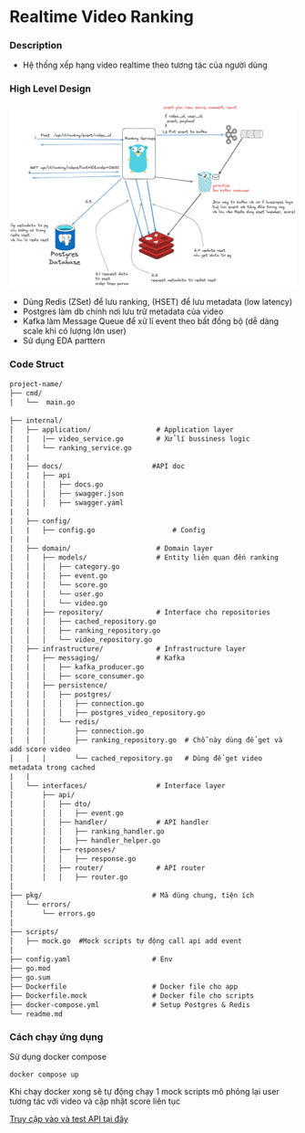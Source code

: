 # Realtime Video Ranking

### Description
- Hệ thống xếp hạng video realtime theo tương tác của người dùng

### High Level Design
![alt text](image.png)


- Dùng Redis (ZSet) để lưu ranking, (HSET) để lưu metadata (low latency)
- Postgres làm db chính nơi lưu trữ metadata của video
- Kafka làm Message Queue để xử lí event theo bất đồng bộ (dễ dàng scale khi có lượng lớn user)
- Sử dụng EDA parttern


### Code Struct

```
project-name/
├── cmd/
│   └──  main.go                 

├── internal/
│   ├── application/                # Application layer
│   |   |── video_service.go        # Xử lí bussiness logic
│   |   └── ranking_service.go
|   |
|   ├── docs/                      #API doc
│   |   ├── api     
│   │   │   ├── docs.go             
│   │   │   ├── swagger.json             
│   │   │   ├── swagger.yaml        
|   |
|   ├── config/
│   |   ├── config.go                   # Config
|   |
│   ├── domain/                     # Domain layer
│   │   ├── models/                 # Entity liên quan đến ranking
│   │   │   ├── category.go
│   │   │   ├── event.go
│   │   │   └── score.go            
│   │   │   └── user.go            
│   │   │   └── video.go            
│   │   ├── repository/             # Interface cho repositories
│   │   │   ├── cached_repository.go
│   │   │   ├── ranking_repository.go
│   │   │   └── video_repository.go
│   ├── infrastructure/             # Infrastructure layer
│   │   ├── messaging/              # Kafka
│   │   │   ├── kafka_producer.go        
│   │   │   ├── score_consumer.go  
│   │   ├── persistence/
│   │   │   ├── postgres/         
│   │   │   │   ├── connection.go
│   │   │   │   ├── postgres_video_repository.go 
│   │   │   └── redis/              
│   │   │       ├── connection.go
│   │   │       ├── ranking_repository.go  # Chỗ này dùng để get và add score video
│   │   │       └── cached_repository.go   # Dùng để get video metadata trong cached
|   |   
│   └── interfaces/                 # Interface layer
│       ├── api/
│       │   ├── dto/              
│       │   │   ├── event.go
│       │   ├── handler/            # API handler  
│       │   │   ├── ranking_handler.go
│       │   │   ├── handler_helper.go
│       │   ├── responses/              
│       │   │   ├── response.go
│       │   ├── router/             # API router
│       │   │   ├── router.go
│
├── pkg/                           # Mã dùng chung, tiện ích
│   └── errors/
│       └── errors.go
│
├── scripts/              
│   ├── mock.go  #Mock scripts tự động call api add event
│
├── config.yaml                    # Env
├── go.mod
├── go.sum
├── Dockerfile                     # Docker file cho app
├── Dockerfile.mock                # Docker file cho scripts
├── docker-compose.yml             # Setup Postgres & Redis
└── readme.md
```


### Cách chạy ứng dụng
Sử dụng docker compose
```
docker compose up
```

Khi chạy docker xong sẽ tự động chạy 1 mock scripts mô phỏng lại user tương tác với video
và cập nhật score liên tục

[Truy cập vào và test API tại đây](http://localhost:8080/swagger/index.html)
